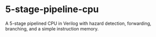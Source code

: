 # 5-stage-pipeline-cpu
A 5-stage pipelined CPU in Verilog with hazard detection, forwarding, branching, and a simple instruction memory.
